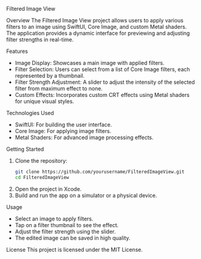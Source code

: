 
Filtered Image View

Overview
The Filtered Image View project allows users to apply various filters to an image using SwiftUI, Core Image, and custom Metal shaders. The application provides a dynamic interface for previewing and adjusting filter strengths in real-time.

Features
- Image Display: Showcases a main image with applied filters.
- Filter Selection: Users can select from a list of Core Image filters, each represented by a thumbnail.
- Filter Strength Adjustment: A slider to adjust the intensity of the selected filter from maximum effect to none.
- Custom Effects: Incorporates custom CRT effects using Metal shaders for unique visual styles.

Technologies Used
- SwiftUI: For building the user interface.
- Core Image: For applying image filters.
- Metal Shaders: For advanced image processing effects.

Getting Started
1. Clone the repository:
   ```bash
   git clone https://github.com/yourusername/FilteredImageView.git
   cd FilteredImageView
   ```
2. Open the project in Xcode.
3. Build and run the app on a simulator or a physical device.

Usage
- Select an image to apply filters.
- Tap on a filter thumbnail to see the effect.
- Adjust the filter strength using the slider.
- The edited image can be saved in high quality.

 License
This project is licensed under the MIT License.

